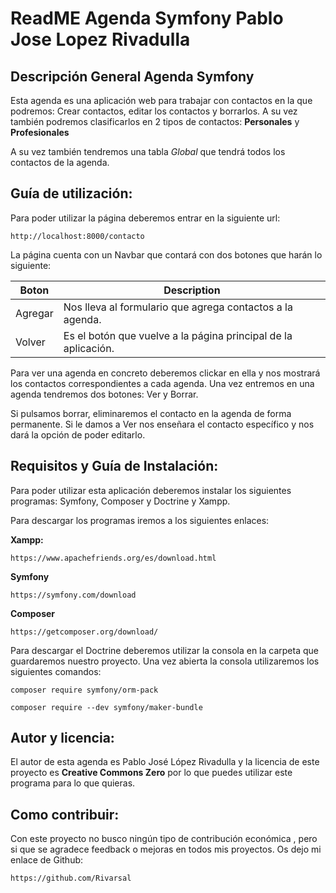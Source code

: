 # ReadME Agenda Symfony Pablo Jose Lopez Rivadulla

## Descripción General Agenda Symfony 

Esta agenda es una aplicación web para trabajar con contactos en la que podremos: Crear contactos, editar los contactos y borrarlos. A su vez también podremos clasificarlos en 2 tipos de contactos: **Personales** y **Profesionales** 


A su vez también tendremos una tabla *Global* que tendrá todos los contactos de la agenda.

## Guía de utilización:


Para poder utilizar la página deberemos entrar en la siguiente url: 

``` 
http://localhost:8000/contacto
``` 

La página cuenta con un Navbar que contará con dos botones que harán lo siguiente:

| Boton | Description |
| ------ | ----------- |
| Agregar   | Nos lleva al formulario que agrega contactos a la agenda. |
| Volver | Es el botón que vuelve a la página principal de la aplicación. |

Para ver una agenda en concreto deberemos clickar en ella y nos mostrará los contactos correspondientes a cada agenda. Una vez entremos en una agenda tendremos dos botones: Ver y Borrar.

Si pulsamos borrar, eliminaremos el contacto en la agenda de forma permanente. Si le damos a Ver nos enseñara el contacto específico y nos dará la opción de poder editarlo.



## Requisitos y Guía de Instalación:

Para poder utilizar esta aplicación deberemos instalar los siguientes programas: Symfony, Composer y Doctrine y Xampp. 

Para descargar los programas iremos a los siguientes enlaces:

**Xampp:** 
```
https://www.apachefriends.org/es/download.html
```
**Symfony**
```
https://symfony.com/download
```    
**Composer**
```
https://getcomposer.org/download/   
```

Para descargar el Doctrine deberemos utilizar la consola en la carpeta que guardaremos nuestro proyecto. Una vez abierta la consola utilizaremos los siguientes comandos:

```
composer require symfony/orm-pack
 
composer require --dev symfony/maker-bundle
```

## Autor y licencia:

El autor de esta agenda es Pablo José López Rivadulla y la licencia de este proyecto es **Creative Commons Zero** por lo que puedes utilizar este programa para lo que quieras.

## Como contribuir:

Con este proyecto no busco ningún tipo de contribución económica , pero si que se agradece feedback o mejoras en todos mis proyectos. Os dejo mi enlace de Github:

```
https://github.com/Rivarsal
```

